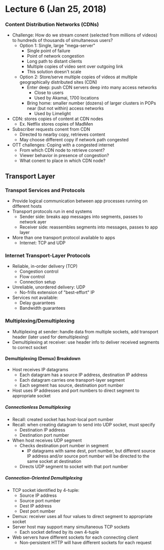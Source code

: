 # Lecture 6 (Jan 25, 2018)
### Content Distribution Networks (CDNs)
* Challenge: How do we stream conent (selected from millions of videos) to hundreds of thousands of simultaneous users?
  * Option 1: Single, large "mega-server"
    * Single point of failure
    * Point of network congestion
    * Long path to distant clients
    * Multiple copies of video sent over outgoing link
    * This solution doesn't scale
  * Option 2: Store/serve multiple copies of videos at multiple geographically distributed sites (CDN)
    * Enter deep: push CDN servers deep into many access networks
      * Close to users
      * Used by Akamai, 1700 locations
    * Bring home: smaller number (dozens) of larger clusters in POPs near (but not within) access networks
      * Used by Limelight
* CDN: stores copies of content at CDN nodes
  * Ex. Netflix stores copies of MadMen
* Subscriber requests conent from CDN
  * Directed to nearby copy, retrieves content
  * May choose different copy if network path congested
* OTT challenges: Coping with a congested internet
  * From which CDN node to retrieve conent?
  * Viewer behavior in presence of congestion?
  * What conent to place in which CDN node?
## Transport Layer
### Transpot Services and Protocols
* Provide logical communication between app processes running on different hosts
* Transport protocols run in end systems
  * Sender side: breaks app messages into segments, passes to network ayer
  * Receiver side: reassembles segments into messages, passes to app layer
* More than one transport protocol available to apps
  * Internet: TCP and UDP
### Internet Transport-Layer Protocols
* Reliable, in-order delivery (TCP)
  * Congestion control
  * Flow control
  * Connection setup
* Unreliable, unordered delivery: UDP
  * No-frills extension of "best-effort" IP
* Services not available:
  * Delay guarantees
  * Bandwidth guarantees
### Multiplexing/Demultiplexing
* Multiplexing at sender: handle data from multiple sockets, add transport header (later used for demultiplexing)
* Demultiplexing at receiver: use header info to deliver received segments to correct socket
#### Demultiplexing (Demux) Breakdown
* Host receives IP datagrams
  * Each datagram has a source IP address, destination IP address
  * Each datagram carries one transport-layer segment
  * Each segment has source, destination port number
* Host uses IP addresses and port numbers to direct segment to appropriate socket
##### Connectionless Demultiplexing
* Recall: created socket has host-local port number
* Recall: when creating datagram to send into UDP socket, must specify
  * Destination IP address
  * Destination port number
* When host receives UDP segment
  * Checks destination port number in segment
    * IP datagrams with same dest, port number, but different source IP address and/or source port number will be directed to the same socket at destination
  * Directs UDP segment to socket with that port number
##### Connection-Oriented Demultiplexing
* TCP socket identified by 4-tuple:
  * Source IP address
  * Source port number
  * Dest IP address
  * Dest port number
* Demux: receiver uses all four values to direct segment to appropriate socket
* Server host may support many simultaneous TCP sockets
  * Each socket defined by its own 4-tuple
* Web servers have different sockets for each connecting client
  * Non-persistent HTTP will have different sockets for each request
